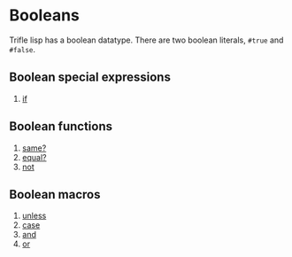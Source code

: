 # Booleans

Trifle lisp has a boolean datatype. There are two boolean literals,
`#true` and `#false`.

## Boolean special expressions

1. [if](Booleans-If.md)

## Boolean functions

1. [same?](Booleans-Same.md)
2. [equal?](Booleans-Equal.md)
3. [not](Booleans-Not.md)

## Boolean macros

1. [unless](Booleans-Unless.md)
2. [case](Booleans-Case.md)
3. [and](Booleans-And.md)
4. [or](Booleans-Or.md)
